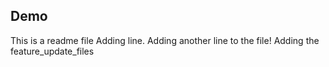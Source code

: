 ## Demo
This is a readme file
Adding line.
Adding another line to the file!
Adding the feature_update_files
